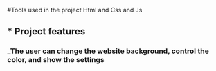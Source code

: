 #Tools used in the project
Html and Css and Js 
## * Project features
### _The user can change the website background, control the color, and show the settings

